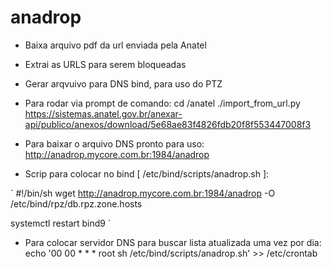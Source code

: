 # anadrop
 
- Baixa arquivo pdf da url enviada pela Anatel
- Extrai as URLS para serem bloqueadas
- Gerar arqvuivo para DNS bind, para uso do PTZ

- Para rodar via prompt de comando:
   cd /anatel
  ./import_from_url.py  https://sistemas.anatel.gov.br/anexar-api/publico/anexos/download/5e68ae83f4826fdb20f8f553447008f3

- Para baixar o arquivo DNS pronto para uso:
   http://anadrop.mycore.com.br:1984/anadrop

- Scrip para colocar no bind [ /etc/bind/scripts/anadrop.sh ]:

`
#!/bin/sh
wget http://anadrop.mycore.com.br:1984/anadrop  -O /etc/bind/rpz/db.rpz.zone.hosts

systemctl restart bind9
`
 

- Para colocar servidor DNS para buscar lista atualizada uma vez por dia:
   echo '00 00   * * *   root    sh /etc/bind/scripts/anadrop.sh' >> /etc/crontab
